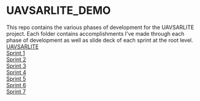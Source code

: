 # UAVSARLITE_DEMO
This repo contains the various phases of development for the UAVSARLITE project. Each folder contains accomplishments I've made through each phase of development as well as slide deck of each sprint at the root level.
<br />
[UAVSARLITE](https://docs.google.com/presentation/d/11jglIFXjFIZHGCZEGmYhmW7m7K3_pgz9/edit#slide=id.p1)
<br />
[Sprint 1](https://docs.google.com/presentation/d/1sl-SZDpQPW_2anF_T3wNe3Qer3BZUz5Z/edit?usp=share_link&ouid=114089647132426202555&rtpof=true&sd=true)
<br />
[Sprint 2](https://docs.google.com/presentation/d/1-DdeVJ_lnwPEWSk8t8VC6vqpbAfQkLbt/edit?usp=share_link&ouid=114089647132426202555&rtpof=true&sd=true)
<br />
[Sprint 3](https://docs.google.com/presentation/d/1tgtYcsJWoXTV47gD7pTnFl_20kGrmDxC/edit?usp=share_link&ouid=114089647132426202555&rtpof=true&sd=true)
<br />
[Sprint 4](https://docs.google.com/presentation/d/1GqxnwMg8xJR0ZMQ-aHabTOih8f90zkDE/edit?usp=share_link&ouid=114089647132426202555&rtpof=true&sd=true)
<br />
[Sprint 5](https://docs.google.com/presentation/d/1CU5FIbdrOgOjpig7aZWUo39KsBj6JQ_s/edit?usp=share_link&ouid=114089647132426202555&rtpof=true&sd=true)
<br />
[Sprint 6](https://docs.google.com/presentation/d/1-B60OGWUcJh1YtfUbJj4sbxriLPsG2y-/edit?usp=drive_link&ouid=114693799808677170760&rtpof=true&sd=true)
<br />
[Sprint 7](https://docs.google.com/presentation/d/1-_Wn4zbP_WOnWTH13SyLTXdX-QowLGGP/edit?usp=sharing&ouid=114693799808677170760&rtpof=true&sd=true)

